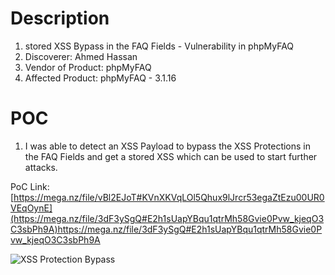 # Description

1. stored XSS Bypass in the FAQ Fields - Vulnerability in phpMyFAQ
1. Discoverer: Ahmed Hassan
1. Vendor of Product: phpMyFAQ
1. Affected Product: phpMyFAQ - 3.1.16

# POC
1. I was able to detect an XSS Payload to bypass the XSS Protections in the FAQ Fields and get a stored XSS which can be used to start further attacks.


PoC Link: [https://mega.nz/file/vBl2EJoT#KVnXKVqLOl5Qhux9lJrcr53egaZtEzu00UR0VEqOynE](https://mega.nz/file/3dF3ySgQ#E2h1sUapYBqu1qtrMh58Gvie0Pvw_kjeqO3C3sbPh9A)https://mega.nz/file/3dF3ySgQ#E2h1sUapYBqu1qtrMh58Gvie0Pvw_kjeqO3C3sbPh9A

![XSS Protection Bypass](https://github.com/ahmedvienna/Vulnerabilities/assets/80028768/cc9396a4-233c-435d-97af-bf6a520569da)
